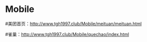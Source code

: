 # Mobile
#美团首页：http://www.tgh1997.club/Mobile/meituan/meituan.html


#雀巢：http://www.tgh1997.club/Mobile/quechao/index.html
